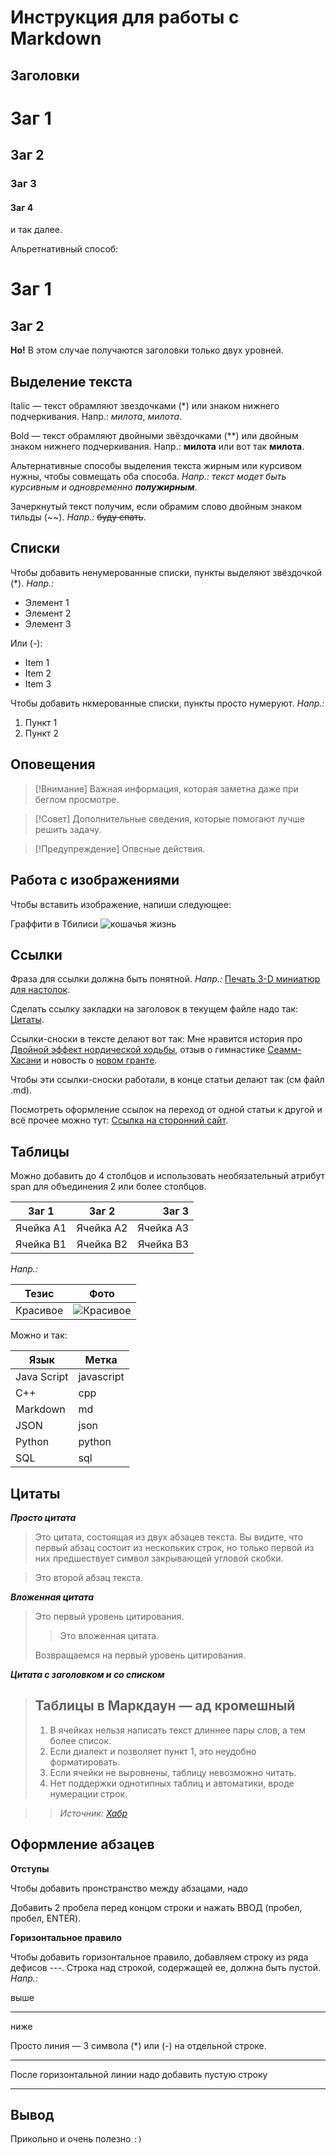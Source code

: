 # Инструкция для работы с Markdown

## Заголовки

# Заг 1
## Заг 2
### 3аг 3
#### Заг 4

и так далее.

Альретнативный способ:

Заг 1
======

Заг 2
-------

__Но!__ В этом случае получаются заголовки только двух уровней. 

## Выделение текста

Italic — текст обрамляют звездочками (*) или знаком нижнего подчеркивания. Напр.: *милота*, _милота_.

Bold — текст обрамляют двойными звёздочками (**) или двойным знаком нижнего подчеркивания. Напр.: **милота** или вот так __милота__.

Альтернативные способы выделения текста жирным или курсивом нужны, чтобы совмещать оба способа. _Напр.:_ _текст модет быть курсивным и одновременно **полужирным**_.

Зачеркнутый текст получим, если обрамим слово двойным знаком тильды (~~). *Напр.:* ~~буду спать~~.

## Списки

Чтобы добавить ненумерованные списки, пункты выделяют звёздочкой (*). *Напр.:*
* Элемент 1
* Элемент 2
* Элемент 3

Или (-):

- Item 1
- Item 2
- Item 3

Чтобы добавить нкмерованные списки, пункты просто нумеруют. *Напр.:*

1. Пункт 1
2. Пункт 2

## Оповещения

> [!Внимание]
> Важная информация, которая заметна даже при беглом просмотре.

> [!Совет]
> Дополнительные сведения, которые помогают лучше решить задачу.

> [!Предупреждение]
> Опвсные действия.

## Работа с изображениями

Чтобы вставить изображение, напиши следующее:

Граффити в Тбилиси
![кошачья жизнь](cats_life.jpg)

## Ссылки

Фраза для ссылки должна быть понятной. *Напр.:* [Печать 3-D миниатюр для настолок](https://vk.com/tesseract_prints).

Сделать ссылку закладки на заголовок в текущем файле надо так:
[Цитаты](#цитаты).

Ссылки-сноски в тексте делают вот так:
Мне нравится история про [Двойной эффект нордической ходьбы][1], отзыв о гимнастике [Сеамм-Хасани][2] и новость о [новом гранте][3].

Чтобы эти ссылки-сноски работали, в конце статьи делают так (см файл .md).
<!--Reference links in article-->
[1]: https://podarizdorovie.ru/2020/12/14/двойной-эффект-нордической-ходьбы/
[2]: https://podarizdorovie.ru/2020/05/29/гимнастика-сеамм-хасани-научила/
[3]: https://podarizdorovie.ru/2022/06/15/как-помочь-пенсионерам-бесплатно-сох/

Посмотреть оформление ссылок на переход от одной статьи к другой и всё прочее можно тут: [Ссылка на сторонний сайт](https://docs.microsoft.com/ru-ru/contribute/how-to-write-links).

## Таблицы

Можно добавить до 4 столбцов и использовать необязательный атрибут span для объединения 2 или более столбцов.

| Заг 1 | Заг 2 | Заг 3 |  
|-----------|:-----------:|-----------:|  
| Ячейка A1 | Ячейка A2 | Ячейка A3 |  
| Ячейка B1 | Ячейка B2 | Ячейка B3 |


_Напр.:_

| Тезис | Фото | 
|-----------|:-----------:|  
| Красивое | ![Красивое](Pompadur.jpg) |


Можно и так:

|Язык | Метка|
|-----|------|
| Java Script | javascript |
| C++ |cpp|
|Markdown|md|
|JSON|json|
|Python|python|
|SQL|sql|


## Цитаты
_**Просто цитата**_

> Это цитата, состоящая из двух абзацев текста. Вы видите, что первый
абзац состоит из нескольких строк, но только первой из них предшествует
символ закрывающей угловой скобки.

> Это второй абзац текста.

_**Вложенная цитата**_

> Это первый уровень цитирования.
>
> > Это вложенная цитата.
>
> Возвращаемся на первый уровень цитирования.

_**Цитата с заголовком и со списком**_
> ## Таблицы в Маркдаун — ад кромешный
>
> 1. В ячейках нельзя написать текст длиннее пары слов, а тем более список.
> 2. Если диалект и позволяет пункт 1, это неудобно форматировать.
> 3. Если ячейки не выровнены, таблицу невозможно читать.
> 4. Нет поддержки однотипных таблиц и автоматики, вроде нумерации строк.

>> *Источник: [Хабр](https://habr.com/ru/post/474826/?ysclid=l610i855g898396003)*

## Оформление абзацев

__Отступы__

Чтобы добавить пронстранство между абзацами, надо  

Добавить 2 пробела перед концом строки и нажать ВВОД (пробел, пробел, ENTER).

__Горизонтальное правило__

Чтобы добавить горизонтальное правило, добавляем строку из ряда дефисов ---. Строка над строкой, содержащей ее, должна быть пустой. _Напр.:_

выше

------
ниже

Просто линия — 3 символа (*) или (-) на отдельной строке.

***

После горизонтальной линии надо добавить пустую строку

---

## Вывод
Прикольно и очень полезно `:)`